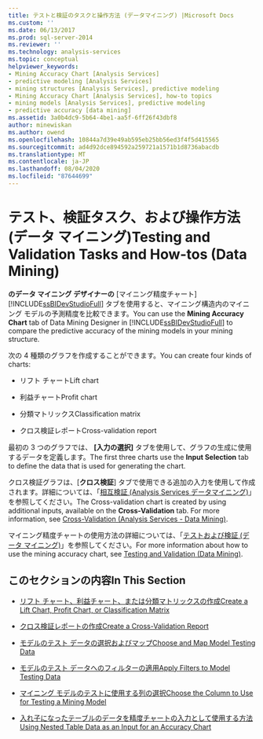```yaml
---
title: テストと検証のタスクと操作方法 (データマイニング) |Microsoft Docs
ms.custom: ''
ms.date: 06/13/2017
ms.prod: sql-server-2014
ms.reviewer: ''
ms.technology: analysis-services
ms.topic: conceptual
helpviewer_keywords:
- Mining Accuracy Chart [Analysis Services]
- predictive modeling [Analysis Services]
- mining structures [Analysis Services], predictive modeling
- Mining Accuracy Chart [Analysis Services], how-to topics
- mining models [Analysis Services], predictive modeling
- predictive accuracy [data mining]
ms.assetid: 3a0b4dc9-5b64-4be1-aa5f-6ff26f43dbf8
author: minewiskan
ms.author: owend
ms.openlocfilehash: 10844a7d39e49ab595eb25bb56ed3f4f5d415565
ms.sourcegitcommit: ad4d92dce894592a259721a1571b1d8736abacdb
ms.translationtype: MT
ms.contentlocale: ja-JP
ms.lasthandoff: 08/04/2020
ms.locfileid: "87644699"
---
```

# <a name="testing-and-validation-tasks-and-how-tos-data-mining"></a><span data-ttu-id="99735-102">テスト、検証タスク、および操作方法 (データ マイニング)</span><span class="sxs-lookup"><span data-stu-id="99735-102">Testing and Validation Tasks and How-tos (Data Mining)</span></span>
  <span data-ttu-id="99735-103">**のデータ マイニング デザイナーの** [マイニング精度チャート] [!INCLUDE[ssBIDevStudioFull](../../includes/ssbidevstudiofull-md.md)] タブを使用すると、マイニング構造内のマイニング モデルの予測精度を比較できます。</span><span class="sxs-lookup"><span data-stu-id="99735-103">You can use the **Mining Accuracy Chart** tab of Data Mining Designer in [!INCLUDE[ssBIDevStudioFull](../../includes/ssbidevstudiofull-md.md)] to compare the predictive accuracy of the mining models in your mining structure.</span></span>  
  
 <span data-ttu-id="99735-104">次の 4 種類のグラフを作成することができます。</span><span class="sxs-lookup"><span data-stu-id="99735-104">You can create four kinds of charts:</span></span>  
  
-   <span data-ttu-id="99735-105">リフト チャート</span><span class="sxs-lookup"><span data-stu-id="99735-105">Lift chart</span></span>  
  
-   <span data-ttu-id="99735-106">利益チャート</span><span class="sxs-lookup"><span data-stu-id="99735-106">Profit chart</span></span>  
  
-   <span data-ttu-id="99735-107">分類マトリックス</span><span class="sxs-lookup"><span data-stu-id="99735-107">Classification matrix</span></span>  
  
-   <span data-ttu-id="99735-108">クロス検証レポート</span><span class="sxs-lookup"><span data-stu-id="99735-108">Cross-validation report</span></span>  
  
 <span data-ttu-id="99735-109">最初の 3 つのグラフでは、 **[入力の選択]** タブを使用して、グラフの生成に使用するデータを定義します。</span><span class="sxs-lookup"><span data-stu-id="99735-109">The first three charts use the **Input Selection** tab to define the data that is used for generating the chart.</span></span>  
  
 <span data-ttu-id="99735-110">クロス検証グラフは、[**クロス検証**] タブで使用できる追加の入力を使用して作成されます。詳細については、「[相互検証 &#40;Analysis Services データマイニング&#41;](cross-validation-analysis-services-data-mining.md)」を参照してください。</span><span class="sxs-lookup"><span data-stu-id="99735-110">The Cross-validation chart is created by using additional inputs, available on the **Cross-Validation** tab. For more information, see [Cross-Validation &#40;Analysis Services - Data Mining&#41;](cross-validation-analysis-services-data-mining.md).</span></span>  
  
 <span data-ttu-id="99735-111">マイニング精度チャートの使用方法の詳細については、「[テストおよび検証 (データ マイニング)](testing-and-validation-data-mining.md)」を参照してください。</span><span class="sxs-lookup"><span data-stu-id="99735-111">For more information about how to use the mining accuracy chart, see [Testing and Validation &#40;Data Mining&#41;](testing-and-validation-data-mining.md).</span></span>  
  
## <a name="in-this-section"></a><span data-ttu-id="99735-112">このセクションの内容</span><span class="sxs-lookup"><span data-stu-id="99735-112">In This Section</span></span>  
  
-   [<span data-ttu-id="99735-113">リフト チャート、利益チャート、または分類マトリックスの作成</span><span class="sxs-lookup"><span data-stu-id="99735-113">Create a Lift Chart, Profit Chart, or Classification Matrix</span></span>](create-a-lift-chart-profit-chart-or-classification-matrix.md)  
  
-   [<span data-ttu-id="99735-114">クロス検証レポートの作成</span><span class="sxs-lookup"><span data-stu-id="99735-114">Create a Cross-Validation Report</span></span>](create-a-cross-validation-report.md)  
  
-   [<span data-ttu-id="99735-115">モデルのテスト データの選択およびマップ</span><span class="sxs-lookup"><span data-stu-id="99735-115">Choose and Map Model Testing Data</span></span>](choose-and-map-model-testing-data.md)  
  
-   [<span data-ttu-id="99735-116">モデルのテスト データへのフィルターの適用</span><span class="sxs-lookup"><span data-stu-id="99735-116">Apply Filters to Model Testing Data</span></span>](apply-filters-to-model-testing-data.md)  
  
-   [<span data-ttu-id="99735-117">マイニング モデルのテストに使用する列の選択</span><span class="sxs-lookup"><span data-stu-id="99735-117">Choose the Column to Use for Testing a Mining Model</span></span>](choose-the-column-to-use-for-testing-a-mining-model.md)  
  
-   [<span data-ttu-id="99735-118">入れ子になったテーブルのデータを精度チャートの入力として使用する方法</span><span class="sxs-lookup"><span data-stu-id="99735-118">Using Nested Table Data as an Input for an Accuracy Chart</span></span>](using-nested-table-data-as-an-input-for-an-accuracy-chart.md)  
  
  
